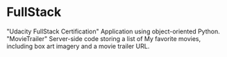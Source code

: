 # FullStack
"Udacity FullStack Certification" Application using object-oriented Python.
"MovieTrailer" Server-side code storing a list of My favorite movies, including box art imagery and a movie trailer URL.
